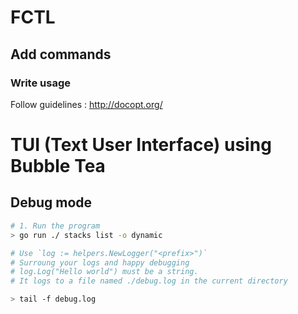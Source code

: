# FCTL

## Add commands

### Write usage

Follow guidelines : http://docopt.org/


# TUI (Text User Interface) using Bubble Tea

## Debug mode

```bash
# 1. Run the program
> go run ./ stacks list -o dynamic

# Use `log := helpers.NewLogger("<prefix>")`
# Surroung your logs and happy debugging
# log.Log("Hello world") must be a string.
# It logs to a file named ./debug.log in the current directory

> tail -f debug.log

```

